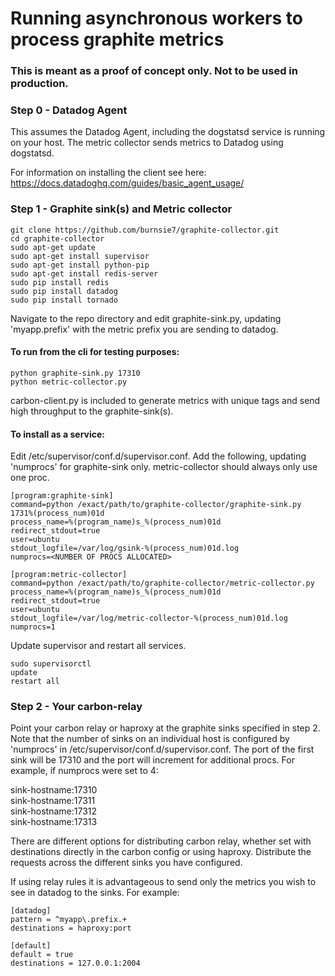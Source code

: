 # Running asynchronous workers to process graphite metrics
### This is meant as a proof of concept only. Not to be used in production.

### Step 0 - Datadog Agent

This assumes the Datadog Agent, including the dogstatsd service is running on your host.  The metric collector sends metrics to Datadog using dogstatsd.

For information on installing the client see here:  https://docs.datadoghq.com/guides/basic_agent_usage/

### Step 1 - Graphite sink(s) and Metric collector

```
git clone https://github.com/burnsie7/graphite-collector.git
cd graphite-collector
sudo apt-get update
sudo apt-get install supervisor
sudo apt-get install python-pip
sudo apt-get install redis-server
sudo pip install redis
sudo pip install datadog
sudo pip install tornado
```

Navigate to the repo directory and edit graphite-sink.py, updating 'myapp.prefix' with the metric prefix you are sending to datadog.

#### To run from the cli for testing purposes:

`python graphite-sink.py 17310`  
`python metric-collector.py`  

carbon-client.py is included to generate metrics with unique tags and send high throughput to the graphite-sink(s).  

#### To install as a service:

Edit /etc/supervisor/conf.d/supervisor.conf.  Add the following, updating 'numprocs' for graphite-sink only.  metric-collector should always only use one proc.
```
[program:graphite-sink]
command=python /exact/path/to/graphite-collector/graphite-sink.py 1731%(process_num)01d
process_name=%(program_name)s_%(process_num)01d
redirect_stdout=true
user=ubuntu
stdout_logfile=/var/log/gsink-%(process_num)01d.log
numprocs=<NUMBER OF PROCS ALLOCATED>

[program:metric-collector]
command=python /exact/path/to/graphite-collector/metric-collector.py
process_name=%(program_name)s_%(process_num)01d
redirect_stdout=true
user=ubuntu
stdout_logfile=/var/log/metric-collector-%(process_num)01d.log
numprocs=1
```

Update supervisor and restart all services.

```
sudo supervisorctl
update
restart all
```

### Step 2 - Your carbon-relay

Point your carbon relay or haproxy at the graphite sinks specified in step 2.  Note that the number of sinks on an individual host is configured by 'numprocs' in /etc/supervisor/conf.d/supervisor.conf.  The port of the first sink will be 17310 and the port will increment for additional procs.  For example, if numprocs were set to 4:

sink-hostname:17310  
sink-hostname:17311  
sink-hostname:17312  
sink-hostname:17313  

There are different options for distributing carbon relay, whether set with destinations directly in the carbon config or using haproxy.  Distribute the requests across the different sinks you have configured.

If using relay rules it is advantageous to send only the metrics you wish to see in datadog to the sinks.  For example:

```
[datadog]
pattern = ^myapp\.prefix.+
destinations = haproxy:port

[default]
default = true
destinations = 127.0.0.1:2004
```
